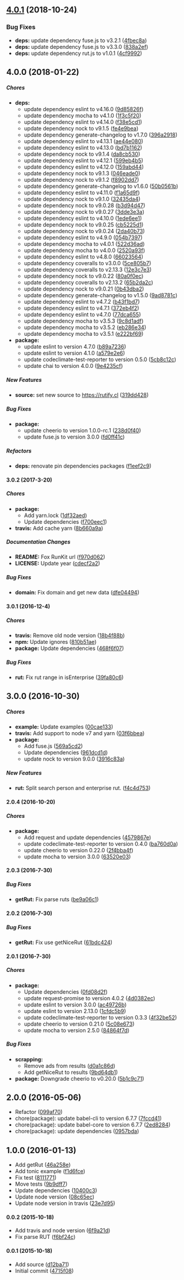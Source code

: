 ## [4.0.1](https://github.com/lgaticaq/info-rut/compare/v4.0.0...v4.0.1) (2018-10-24)


### Bug Fixes

* **deps:** update dependency fuse.js to v3.2.1 ([4fbec8a](https://github.com/lgaticaq/info-rut/commit/4fbec8a))
* **deps:** update dependency fuse.js to v3.3.0 ([838a2ef](https://github.com/lgaticaq/info-rut/commit/838a2ef))
* **deps:** update dependency rut.js to v1.0.1 ([4cf9992](https://github.com/lgaticaq/info-rut/commit/4cf9992))

## 4.0.0 (2018-01-22)

##### Chores

* **deps:**
  *  update dependency eslint to v4.16.0 ([9d85826f](https://github.com/lgaticaq/info-rut/commit/9d85826f6ad85d8a328082904468327d610783af))
  *  update dependency mocha to v4.1.0 ([1f3c5f20](https://github.com/lgaticaq/info-rut/commit/1f3c5f2084ea3c8ec7cb07700683a5adaf50bf80))
  *  update dependency eslint to v4.14.0 ([f38e5cd1](https://github.com/lgaticaq/info-rut/commit/f38e5cd1c9089e159d0f0b66d06f5d93bed4ea0d))
  *  update dependency nock to v9.1.5 ([fe4e9bea](https://github.com/lgaticaq/info-rut/commit/fe4e9bea553388071ba15a1fb22edd974662927e))
  *  update dependency generate-changelog to v1.7.0 ([396a2918](https://github.com/lgaticaq/info-rut/commit/396a2918edde19288bafefc65d399a6483f7e811))
  *  update dependency eslint to v4.13.1 ([ae44e080](https://github.com/lgaticaq/info-rut/commit/ae44e0803a3e07055e091b9c4e8f072e2bae18a5))
  *  update dependency eslint to v4.13.0 ([bd7b1162](https://github.com/lgaticaq/info-rut/commit/bd7b11623b91fe363e62f9741e83405b4ba0f391))
  *  update dependency nock to v9.1.4 ([da8cb530](https://github.com/lgaticaq/info-rut/commit/da8cb53014abb3139ebf7700866d213ddf624b59))
  *  update dependency eslint to v4.12.1 ([599eb4b5](https://github.com/lgaticaq/info-rut/commit/599eb4b520c1a9bc4250c9d15eb1ae1bdff3a1b7))
  *  update dependency eslint to v4.12.0 ([159abd44](https://github.com/lgaticaq/info-rut/commit/159abd4463446905f9d774ed13e2d2cc7d6619b2))
  *  update dependency nock to v9.1.3 ([046eade0](https://github.com/lgaticaq/info-rut/commit/046eade01bcdf12bfb4dd6ebb0bbc6f125b311f6))
  *  update dependency nock to v9.1.2 ([f8902dd7](https://github.com/lgaticaq/info-rut/commit/f8902dd748c28f09a64efe1d9764fadf1bdc0b99))
  *  update dependency generate-changelog to v1.6.0 ([50b0561b](https://github.com/lgaticaq/info-rut/commit/50b0561bf4664d30facd64ba8f5ec1e49c789a4c))
  *  update dependency eslint to v4.11.0 ([f1a65d9f](https://github.com/lgaticaq/info-rut/commit/f1a65d9ff3fb9da3fb076cb24d28b65d9259a632))
  *  update dependency nock to v9.1.0 ([32435da4](https://github.com/lgaticaq/info-rut/commit/32435da4488554d276587fc5210b7d349a5ee0cb))
  *  update dependency nock to v9.0.28 ([b3d94d47](https://github.com/lgaticaq/info-rut/commit/b3d94d47a91de974624f4afdeb0a0d36dba084c1))
  *  update dependency nock to v9.0.27 ([3dde3e3a](https://github.com/lgaticaq/info-rut/commit/3dde3e3a88d1563d044d146c71ad8fe16aa9e922))
  *  update dependency eslint to v4.10.0 ([1ede6ee1](https://github.com/lgaticaq/info-rut/commit/1ede6ee15cad11fe5f7077b5dc8210159893b6e7))
  *  update dependency nock to v9.0.25 ([cb5225d1](https://github.com/lgaticaq/info-rut/commit/cb5225d1813c05336f10bc73e6e96b3b32708306))
  *  update dependency nock to v9.0.24 ([2da40b73](https://github.com/lgaticaq/info-rut/commit/2da40b7329c5c96227618955c296e38a7b3cc4e7))
  *  update dependency eslint to v4.9.0 ([054b7397](https://github.com/lgaticaq/info-rut/commit/054b7397e0f53b6acf8d30184630f45398bdf9f1))
  *  update dependency mocha to v4.0.1 ([522d36ad](https://github.com/lgaticaq/info-rut/commit/522d36adeacda201c1cfaddf8d4b713161a38054))
  *  update dependency mocha to v4.0.0 ([2520a93f](https://github.com/lgaticaq/info-rut/commit/2520a93fdca59d1af6ae0d5cd895740395d0b13e))
  *  update dependency eslint to v4.8.0 ([66023564](https://github.com/lgaticaq/info-rut/commit/660235649373b7ec79caf3b00403f98f077112a6))
  *  update dependency coveralls to v3.0.0 ([5ce805b7](https://github.com/lgaticaq/info-rut/commit/5ce805b770b6319494d90522307c5b7fecec9a41))
  *  update dependency coveralls to v2.13.3 ([12e3c7e3](https://github.com/lgaticaq/info-rut/commit/12e3c7e3b6d8261a1026979d5635f23efa1705f9))
  *  update dependency nock to v9.0.22 ([80a0f0ec](https://github.com/lgaticaq/info-rut/commit/80a0f0ecadf22e7b6cb2caf00d116f3eba902022))
  *  update dependency coveralls to v2.13.2 ([65b2da2c](https://github.com/lgaticaq/info-rut/commit/65b2da2c34fbe257571f84473936383ea7fe45ad))
  *  update dependency nock to v9.0.21 ([0b43dba2](https://github.com/lgaticaq/info-rut/commit/0b43dba2362ee215b1020188c016747c3a729659))
  *  update dependency generate-changelog to v1.5.0 ([9ad8781c](https://github.com/lgaticaq/info-rut/commit/9ad8781c36cee6f43ae2d55118a8567fad591b36))
  *  update dependency eslint to v4.7.2 ([b43f1bd7](https://github.com/lgaticaq/info-rut/commit/b43f1bd793801baee557dc4be07692221fc80550))
  *  update dependency eslint to v4.7.1 ([372eb4f2](https://github.com/lgaticaq/info-rut/commit/372eb4f29eb5d70b70f4f65461408f157eb2e7d7))
  *  update dependency eslint to v4.7.0 ([77dca655](https://github.com/lgaticaq/info-rut/commit/77dca655f0d14be2c455279f96b7d6e2ce8c714f))
  *  update dependency mocha to v3.5.3 ([9c8d1adf](https://github.com/lgaticaq/info-rut/commit/9c8d1adf6a62dd90f6ff6d2137b42184dcd8874e))
  *  update dependency mocha to v3.5.2 ([eb286e34](https://github.com/lgaticaq/info-rut/commit/eb286e34f92fb7bf53bbda6b74721c9f023ecccc))
  *  update dependency mocha to v3.5.1 ([e222bf69](https://github.com/lgaticaq/info-rut/commit/e222bf69641d45d5761d177707345d58332c7644))
* **package:**
  *  update eslint to version 4.7.0 ([b89a7236](https://github.com/lgaticaq/info-rut/commit/b89a7236a66853d582fea8ae1994e0f3f7174167))
  *  update eslint to version 4.1.0 ([a579e2e6](https://github.com/lgaticaq/info-rut/commit/a579e2e65df53263eca9cf33201fc684b2c0f3eb))
  *  update codeclimate-test-reporter to version 0.5.0 ([5cb8c12c](https://github.com/lgaticaq/info-rut/commit/5cb8c12c07503c4a8b0f9b9461bcba44155e8451))
  *  update chai to version 4.0.0 ([9e4235cf](https://github.com/lgaticaq/info-rut/commit/9e4235cf65be6362e1e99e49e64a69d7ab3a2d3d))

##### New Features

* **source:**  set new source to https://rutify.cl ([319dd428](https://github.com/lgaticaq/info-rut/commit/319dd4287263c05999eaf05069270c8dbbfa2e78))

##### Bug Fixes

* **package:**
  *  update cheerio to version 1.0.0-rc.1 ([238d0f40](https://github.com/lgaticaq/info-rut/commit/238d0f40365d00effc92a6250d989ddb1a340d53))
  *  update fuse.js to version 3.0.0 ([fd0ff41c](https://github.com/lgaticaq/info-rut/commit/fd0ff41cc90e5af086aa0cb3825c1e06384f46fd))

##### Refactors

* **deps:**  renovate pin dependencies packages ([f1eef2c9](https://github.com/lgaticaq/info-rut/commit/f1eef2c9db04ce04614a3e66b32f08fb371a3c16))

#### 3.0.2 (2017-3-20)

##### Chores

* **package:**
  * Add yarn.lock ([1df32aed](https://github.com/lgaticaq/info-rut/commit/1df32aed5312b8f8794cfa91be067b95ce65bfe1))
  * Update dependencies ([f700eec1](https://github.com/lgaticaq/info-rut/commit/f700eec19105df8056bb9e8c2e1ed720f4c626d9))
* **travis:** Add cache yarn ([8b660a9a](https://github.com/lgaticaq/info-rut/commit/8b660a9a7276e6441d11bfd2e6f51d12ddd6ed0d))

##### Documentation Changes

* **README:** Fox RunKit url ([f970d062](https://github.com/lgaticaq/info-rut/commit/f970d062a224c90abf68b8cc65034f587799f733))
* **LICENSE:** Update year ([cdecf2a2](https://github.com/lgaticaq/info-rut/commit/cdecf2a293217b1b995f2071429fbb23a8c1989a))

##### Bug Fixes

* **domain:** Fix domain and get new data ([dfe04494](https://github.com/lgaticaq/info-rut/commit/dfe04494060a055c5c1dbce0d02553235283dc79))

#### 3.0.1 (2016-12-4)

##### Chores

* **travis:** Remove old node version ([18b4f88b](https://github.com/lgaticaq/info-rut/commit/18b4f88b3e8e5494e815d09ba72d11b9b0fa04e4))
* **npm:** Update ignores ([810b51ae](https://github.com/lgaticaq/info-rut/commit/810b51ae0bd66105b223d40752cca3d314df014f))
* **package:** Update dependencies ([468f6f07](https://github.com/lgaticaq/info-rut/commit/468f6f0796fe3b9d8c6f34fc3c2d9d08a5c0f01c))

##### Bug Fixes

* **rut:** Fix rut range in isEnterprise ([39fa80c6](https://github.com/lgaticaq/info-rut/commit/39fa80c63b9e782186c05def0769ad14aa56409b))

## 3.0.0 (2016-10-30)

##### Chores

* **example:** Update examples ([00cae133](https://github.com/lgaticaq/info-rut/commit/00cae133f20046ecf97fcdf1b1e5159b9ed8d2b2))
* **travis:** Add support to node v7 and yarn ([03f6bbea](https://github.com/lgaticaq/info-rut/commit/03f6bbead149fb67d3f1eb92e69a19ecbc83ce8e))
* **package:**
  * Add fuse.js ([569a5cd2](https://github.com/lgaticaq/info-rut/commit/569a5cd29fd8c920c09ab50b8ed15a344c5262ad))
  * Update dependencies ([961dcd1d](https://github.com/lgaticaq/info-rut/commit/961dcd1d8c2faacb8f62df9ad76810d26419b73f))
  * update nock to version 9.0.0 ([3916c83a](https://github.com/lgaticaq/info-rut/commit/3916c83af132e25f407b3ba4f4f75c82c2d0ac94))

##### New Features

* **rut:** Split search person and enterprise rut. ([f4c4d753](https://github.com/lgaticaq/info-rut/commit/f4c4d753aef78ac77c79e313d4f16375b22b656a))

#### 2.0.4 (2016-10-20)

##### Chores

* **package:**
  * Add request and update dependencies ([4579867e](https://github.com/lgaticaq/info-rut/commit/4579867efbdb8b9cb0644b0f2895656051ac11a9))
  * update codeclimate-test-reporter to version 0.4.0 ([ba760d0a](https://github.com/lgaticaq/info-rut/commit/ba760d0a3d515e3d85495303a96a386322884f89))
  * update cheerio to version 0.22.0 ([2f4bba4f](https://github.com/lgaticaq/info-rut/commit/2f4bba4f21a3a435b050d41d78a5a6bdac024a1b))
  * update mocha to version 3.0.0 ([63520e03](https://github.com/lgaticaq/info-rut/commit/63520e035bfa39e2ff11781f421fb6322f912d6c))

#### 2.0.3 (2016-7-30)

##### Bug Fixes

* **getRut:** Fix parse ruts ([be9a06c1](https://github.com/lgaticaq/info-rut/commit/be9a06c1461e123e9528599352b6eb371a15c66a))

#### 2.0.2 (2016-7-30)

##### Bug Fixes

* **getRut:** Fix use getNiceRut ([61bdc424](https://github.com/lgaticaq/info-rut/commit/61bdc424b9ba0943edee3eabb412c8b507196d2a))

#### 2.0.1 (2016-7-30)

##### Chores

* **package:**
  * Update dependencies ([0fd08d2f](https://github.com/lgaticaq/info-rut/commit/0fd08d2fbd62000064e92923f3878746ff5548a2))
  * update request-promise to version 4.0.2 ([4d0382ec](https://github.com/lgaticaq/info-rut/commit/4d0382ec89de98f17dd4c0fa98d9bc220ddc85c9))
  * update eslint to version 3.0.0 ([ac49726b](https://github.com/lgaticaq/info-rut/commit/ac49726b7d0e4fb2be9f593b21a5be1eb355d00e))
  * update eslint to version 2.13.0 ([1cfdc5b9](https://github.com/lgaticaq/info-rut/commit/1cfdc5b9bd9bdc4d6f9727d43e7d82a5035e2095))
  * update codeclimate-test-reporter to version 0.3.3 ([4f32be52](https://github.com/lgaticaq/info-rut/commit/4f32be5291891494e1569eb7ca85f8cf98974031))
  * update cheerio to version 0.21.0 ([5c08e673](https://github.com/lgaticaq/info-rut/commit/5c08e673d0cae43dfee85d165ff0647c5f7653e8))
  * update mocha to version 2.5.0 ([84864f7d](https://github.com/lgaticaq/info-rut/commit/84864f7dc02a21a13963dd3b23b5a904a6008296))

##### Bug Fixes

* **scrapping:**
  * Remove ads from results ([d0a1c86d](https://github.com/lgaticaq/info-rut/commit/d0a1c86d97eba361617f7ada9eec00b541345de6))
  * Add getNiceRut to results ([9bd64db1](https://github.com/lgaticaq/info-rut/commit/9bd64db14cde9d1b9e5b83378b87a51f1dadaeee))
* **package:** Downgrade cheerio to v0.20.0 ([5b1c9c71](https://github.com/lgaticaq/info-rut/commit/5b1c9c71958257b146498f0fe548f55cc1acc1cf))

## 2.0.0 (2016-05-06)

* Refactor ([099af70](https://github.com/lgaticaq/info-rut/commit/099af70))
* chore(package): update babel-cli to version 6.7.7 ([7fccd41](https://github.com/lgaticaq/info-rut/commit/7fccd41))
* chore(package): update babel-core to version 6.7.7 ([2ed8284](https://github.com/lgaticaq/info-rut/commit/2ed8284))
* chore(package): update dependencies ([0957bda](https://github.com/lgaticaq/info-rut/commit/0957bda))

## 1.0.0 (2016-01-13)

* Add getRut ([46a258e](https://github.com/lgaticaq/info-rut/commit/46a258e))
* Add tonic example ([f1d6fce](https://github.com/lgaticaq/info-rut/commit/f1d6fce))
* Fix test ([8111771](https://github.com/lgaticaq/info-rut/commit/8111771))
* Move tests ([9b9dff7](https://github.com/lgaticaq/info-rut/commit/9b9dff7))
* Update dependencies ([10400c3](https://github.com/lgaticaq/info-rut/commit/10400c3))
* Update node version ([08c65ec](https://github.com/lgaticaq/info-rut/commit/08c65ec))
* Update node version in travis ([23e7d95](https://github.com/lgaticaq/info-rut/commit/23e7d95))

#### 0.0.2 (2015-10-18)

* Add travis and node version ([6f9a21d](https://github.com/lgaticaq/info-rut/commit/6f9a21d))
* Fix parse RUT ([f6bf24c](https://github.com/lgaticaq/info-rut/commit/f6bf24c))

#### 0.0.1 (2015-10-18)

* Add source ([d12ba71](https://github.com/lgaticaq/info-rut/commit/d12ba71))
* Initial commit ([4715f08](https://github.com/lgaticaq/info-rut/commit/4715f08))
